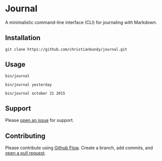 # Journal

A minimalistic command-line interface (CLI) for journaling with Markdown.

## Installation

```
git clone https://github.com/christianbundy/journal.git
```

## Usage

``` shell
bin/journal
```

``` shell
bin/journal yesterday
```

``` shell
bin/journal october 21 2015
```

## Support

Please [open an issue](https://github.com/fraction/readme-boilerplate/issues/new) for support.

## Contributing

Please contribute using [Github Flow](https://guides.github.com/introduction/flow/). Create a branch, add commits, and [open a pull request](https://github.com/fraction/readme-boilerplate/compare/).

